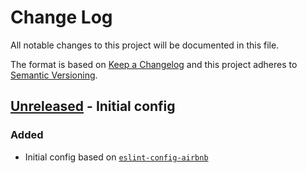 # Change Log

All notable changes to this project will be documented in this file.

The format is based on [Keep a Changelog](http://keepachangelog.com/) 
and this project adheres to [Semantic Versioning](http://semver.org/).

## [Unreleased] - Initial config
### Added
- Initial config based on [`eslint-config-airbnb`](https://www.npmjs.com/package/eslint-config-airbnb)

[Unreleased]: http://git.prod.skyscanner.local/backpack/eslint-config-skyscanner
